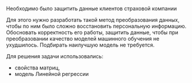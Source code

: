 Необходимо было защитить данные клиентов страховой компании

Для этого нужно разработать такой метод преобразования данных, чтобы по ним было сложно восстановить персональную информацию.
Обосновать корректность его работы, защитить данные, чтобы при преобразовании качество моделей машинного обучения не ухудшилось. 
Подбирать наилучшую модель не требуется.

Для решения задачи использовались:
- свойства матриц,
- модель Линейной регрессии
